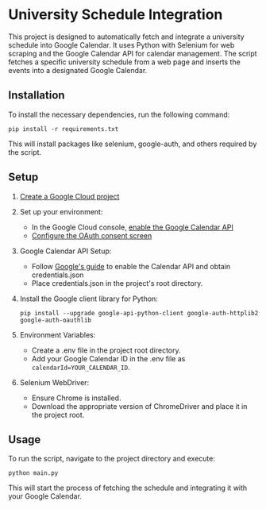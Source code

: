 # University Schedule Integration
This project is designed to automatically fetch and integrate a university schedule into Google Calendar. It uses Python with Selenium for web scraping and the Google Calendar API for calendar management. The script fetches a specific university schedule from a web page and inserts the events into a designated Google Calendar.

## Installation
To install the necessary dependencies, run the following command:
```
pip install -r requirements.txt
```
This will install packages like selenium, google-auth, and others required by the script.

## Setup
1. [Create a Google Cloud project](https://developers.google.com/workspace/guides/create-project)
  
2. Set up your environment:
     * In the Google Cloud console, [enable the Google Calendar API](https://console.cloud.google.com/flows/enableapi?apiid=calendar-json.googleapis.com)
     * [Configure the OAuth consent screen](https://developers.google.com/calendar/api/quickstart/python#configure_the_oauth_consent_screen)

3. Google Calendar API Setup:
    * Follow [Google's guide](https://developers.google.com/calendar/api/quickstart/python#authorize_credentials_for_a_desktop_application) to enable the Calendar API and obtain credentials.json 
    * Place credentials.json in the project's root directory.
4. Install the Google client library for Python:
   ```
   pip install --upgrade google-api-python-client google-auth-httplib2 google-auth-oauthlib
   ``` 

5. Environment Variables:
    * Create a .env file in the project root directory.
    * Add your Google Calendar ID in the .env file as `calendarId=YOUR_CALENDAR_ID`.

6. Selenium WebDriver:
    * Ensure Chrome is installed.
    * Download the appropriate version of ChromeDriver and place it in the project root.

## Usage
To run the script, navigate to the project directory and execute:
```
python main.py
```
This will start the process of fetching the schedule and integrating it with your Google Calendar.
